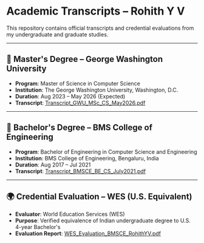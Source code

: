 # Academic Transcripts – Rohith Y V

This repository contains official transcripts and credential evaluations from my undergraduate and graduate studies.

---

## 📘 Master's Degree – George Washington University
- **Program**: Master of Science in Computer Science
- **Institution**: The George Washington University, Washington, D.C.
- **Duration**: Aug 2023 – May 2026 (Expected)
- **Transcript**: [Transcript_GWU_MSc_CS_May2026.pdf]([./Transcript_GWU_MSc_CS_May2026.pdf](https://github.com/rohithyv/Academic-Transcripts/blob/main/Transcript_BMSCE_BE_CS_July2021.pdf))

---

## 📗 Bachelor's Degree – BMS College of Engineering
- **Program**: Bachelor of Engineering in Computer Science and Engineering
- **Institution**: BMS College of Engineering, Bengaluru, India
- **Duration**: Aug 2017 – Jul 2021
- **Transcript**: [Transcript_BMSCE_BE_CS_July2021.pdf](./Transcript_BMSCE_BE_CS_July2021.pdf)

---

## 🌍 Credential Evaluation – WES (U.S. Equivalent)
- **Evaluator**: World Education Services (WES)
- **Purpose**: Verified equivalence of Indian undergraduate degree to U.S. 4-year Bachelor's
- **Evaluation Report**: [WES_Evaluation_BMSCE_RohithYV.pdf](./WES_Evaluation_BMSCE_RohithYV.pdf)
